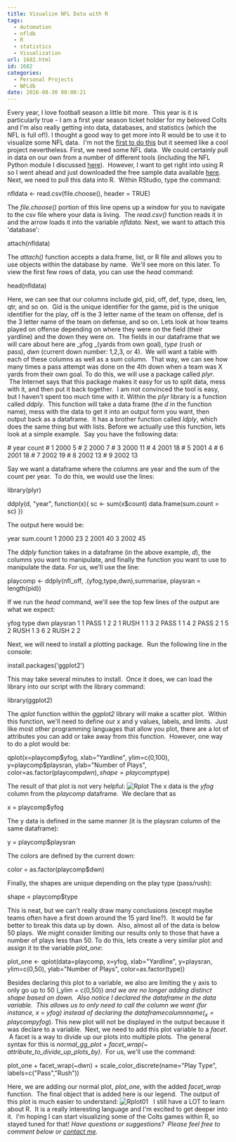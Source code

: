 ```yaml
---
title: Visualize NFL Data with R
tags:
  - Automation
  - nfldb
  - R
  - statistics
  - Visualization
url: 1682.html
id: 1682
categories:
  - Personal Projects
  - NFLdb
date: 2016-08-30 08:00:21
---
```


Every year, I love football season a little bit more.  This year is it is particularly true - I am a first year season ticket holder for my beloved Colts and I'm also really getting into data, databases, and statistics (which the NFL is full of!). I thought a good way to get more into R would be to use it to visualize some NFL data.  I'm not the [first to do this](http://www.datasciencecentral.com/profiles/blogs/essentials-of-r-an-nfl-example) but it seemed like a cool project nevertheless. First, we need some NFL data.  We could certainly pull in data on our own from a number of different tools (including the NFL Python module I discussed [here](http://www.techtrek.io/nfldb-part-1-creating-an-nfl-stats-database/)).  However, I want to get right into using R so I went ahead and just downloaded the free sample data available [here](http://www.armchairanalysis.com/data.php). Next, we need to pull this data into R.  Within RStudio, type the command:

nfldata <- read.csv(file.choose(), header = TRUE)

The _file.choose()_ portion of this line opens up a window for you to navigate to the csv file where your data is living.  The _read.csv()_ function reads it in and the arrow loads it into the variable _nfldata_. Next, we want to attach this 'database':

attach(nfldata)

The _attach()_ function accepts a data.frame, list, or R file and allows you to use objects within the database by name.  We'll see more on this later. To view the first few rows of data, you can use the _head_ command:

head(nfldata)

Here, we can see that our columns include gid, pid, off, def, type, dseq, len, qtr, and so on.  Gid is the unique identifier for the game, pid is the unique identifier for the play, off is the 3 letter name of the team on offense, def is the 3 letter name of the team on defense, and so on. Lets look at how teams played on offense depending on where they were on the field (their yardline) and the down they were on.  The fields in our dataframe that we will care about here are _yfog _(yards from own goal), _type_ (rush or pass), _dwn_ (current down number: 1,2,3, or 4).  We will want a table with each of these columns as well as a sum column.  That way, we can see how many times a pass attempt was done on the 4th down when a team was X yards from their own goal. To do this, we will use a package called _plyr_.  The Internet says that this package makes it easy for us to split data, mess with it, and then put it back together.  I am not convinced the tool is easy, but I haven't spent too much time with it. Within the _plyr_ library is a function called _ddply_.  This function will take a data frame (the _d_ in the function name), mess with the data to get it into an output form you want, then output back as a dataframe.  It has a brother function called _ldply_, which does the same thing but with lists. Before we actually use this function, lets look at a simple example.  Say you have the following data:

\#   year count
\# 1 2000     5
\# 2 2000     7
\# 3 2000    11
\# 4 2001    18
\# 5 2001     4
\# 6 2001    18
\# 7 2002    19
\# 8 2002    13
\# 9 2002    13

Say we want a dataframe where the columns are year and the sum of the count per year.  To do this, we would use the lines:

library(plyr)

ddply(d, "year", function(x){
  sc <- sum(x$count)
  data.frame(sum.count = sc)
})

The output here would be:

  year sum.count
1 2000        23
2 2001        40
3 2002        45

The _ddply_ function takes in a dataframe (in the above example, _d_), the columns you want to manipulate, and finally the function you want to use to manipulate the data. For us, we'll use the line:

playcomp <- ddply(nfl_off, .(yfog,type,dwn),summarise, playsran = length(pid))

If we run the _head_ command, we'll see the top few lines of the output are what we expect:

  yfog type dwn playsran
1    1 PASS   1        2
2    1 RUSH   1        1
3    2 PASS   1        1
4    2 PASS   2        1
5    2 RUSH   1        3
6    2 RUSH   2        2

Next, we will need to install a plotting package.  Run the following line in the console:

install.packages('ggplot2')

This may take several minutes to install.  Once it does, we can load the library into our script with the library command:

library(ggplot2)

The _qplot_ function within the _ggplot2_ library will make a scatter plot.  Within this function, we'll need to define our x and y values, labels, and limits.  Just like most other programming languages that allow you plot, there are a lot of attributes you can add or take away from this function.  However, one way to do a plot would be:

qplot(x=playcomp$yfog, xlab="Yardline", ylim=c(0,100), y=playcomp$playsran, ylab="Number of Plays",
      color=as.factor(playcomp$dwn),
      shape = playcomp$type)

The result of that plot is not very helpful: ![Rplot](/wp-content/uploads/2016/08/Rplot.png) The x data is the _yfog_ column from the _playcomp_ dataframe.  We declare that as

x = playcomp$yfog

The y data is defined in the same manner (it is the playsran column of the same dataframe):

y = playcomp$playsran

The colors are defined by the current down:

color = as.factor(playcomp$dwn)

Finally, the shapes are unique depending on the play type (pass/rush):

shape = playcomp$type

This is neat, but we can't really draw many conclusions (except maybe teams often have a first down around the 15 yard line?).  It would be far better to break this data up by down.  Also, almost all of the data is below 50 plays.  We might consider limiting our results only to those that have a number of plays less than 50. To do this, lets create a very similar plot and assign it to the variable _plot_one_:

plot_one <- qplot(data=playcomp, x=yfog, xlab="Yardline", y=playsran, ylim=c(0,50),
                  ylab="Number of Plays", color=as.factor(type))

Besides declaring this plot to a variable, we also are limiting the y axis to only go up to 50 (_ylim = c(0,50)) _and we are no longer adding distinct shape based on down.  Also notice I declared the dataframe in the _data_ variable.  This allows us to only need to call the column we want (for instance, _x = yfog_) instead of declaring the dataframe$column name (_x = playcomp$yfog_). This new plot will not be displayed in the output because it was declare to a variable.  Next, we need to add this plot variable to a _facet_.  A facet is a way to divide up our plots into multiple plots.  The general syntax for this is _normal\_gg\_plot + facet\_wrap(~ attribute\_to\_divide\_up\_plots\_by)_.  For us, we'll use the command:

plot\_one + facet\_wrap(~dwn) + scale\_color\_discrete(name="Play Type", labels=c("Pass","Rush"))

Here, we are adding our normal plot, _plot_one_, with the added _facet_wrap_ function.  The final object that is added here is our legend.  The output of this plot is much easier to understand: ![Rplot01](/wp-content/uploads/2016/08/Rplot01.png)   I still have a LOT to learn about R.  It is a really interesting language and I'm excited to get deeper into it.  I'm hoping I can start visualizing some of the Colts games within R, so stayed tuned for that! _Have questions or suggestions?  Please feel free to comment below or [contact me](/contact/)._